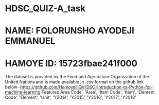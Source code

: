 # HDSC_QUIZ-A_task
# NAME: FOLORUNSHO AYODEJI EMMANUEL
# HAMOYE ID: 15723fbae241f000
The dataset is provided by the Food and Agriculture Organization of the United Nations and is made available in .csv format on the github link below-  https://github.com/HamoyeHQ/HDSC-Introduction-to-Python-for-machine-learning   Features  Area Code',  'Area',   'Item Code',   'Item',   'Element Code',   'Element',  'Unit',   'Y2014',   'Y2015',   'Y2016',   'Y2017',   'Y2018'
